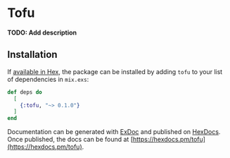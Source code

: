 # Tofu

**TODO: Add description**

## Installation

If [available in Hex](https://hex.pm/docs/publish), the package can be installed
by adding `tofu` to your list of dependencies in `mix.exs`:

```elixir
def deps do
  [
    {:tofu, "~> 0.1.0"}
  ]
end
```

Documentation can be generated with [ExDoc](https://github.com/elixir-lang/ex_doc)
and published on [HexDocs](https://hexdocs.pm). Once published, the docs can
be found at [https://hexdocs.pm/tofu](https://hexdocs.pm/tofu).

